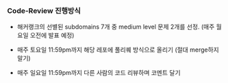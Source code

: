 ### Code-Review 진행방식

- 해커랭크의 선별된 subdomains 7개 중 medium level 문제 2개를 선정. (매주 월요일 오전에 발표 예정)

- 매주 토요일 11:59pm까지 해당 레포에 풀리퀘 방식으로 올리기 (절대 merge하지 말기)

- 매주 일요일 11:59pm까지 다른 사람의 코드 리뷰하며 코멘트 달기
